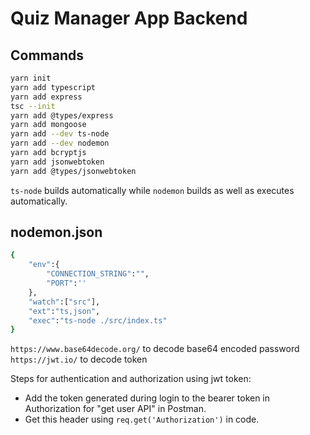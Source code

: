 # Quiz Manager App Backend

## Commands

```bash
yarn init
yarn add typescript
yarn add express
tsc --init
yarn add @types/express
yarn add mongoose
yarn add --dev ts-node
yarn add --dev nodemon
yarn add bcryptjs
yarn add jsonwebtoken   
yarn add @types/jsonwebtoken
```

`ts-node` builds automatically while `nodemon` builds as well as executes automatically.

## nodemon.json

```bash
{
    "env":{
        "CONNECTION_STRING":"",
        "PORT":''
    },
    "watch":["src"],
    "ext":"ts,json",
    "exec":"ts-node ./src/index.ts"
}

```

`https://www.base64decode.org/` to decode base64 encoded password
`https://jwt.io/` to decode token

Steps for authentication and authorization using jwt token:
- Add the token generated during login to the bearer token in Authorization for "get user API" in Postman.
- Get this header using `req.get('Authorization')` in code.